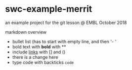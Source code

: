 # swc-example-merrit
an example project for the git lesson @ EMBL
October 2018

markdown overview

- bullet list (has to start with empty line, and then '- ' 
- bold text with **bold** with **
- include  [links](https://embl.de) with [] and ()
- there is a change here
- type code with backticks `code`
